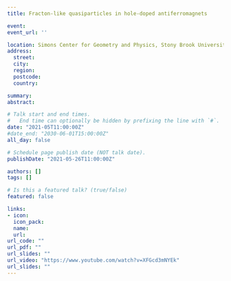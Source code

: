 ```yaml
---
title: Fracton-like quasiparticles in hole-doped antiferromagnets

event: 
event_url: ''

location: Simons Center for Geometry and Physics, Stony Brook University - virtual
address:
  street: 
  city: 
  region: 
  postcode: 
  country: 

summary: 
abstract:

# Talk start and end times.
#   End time can optionally be hidden by prefixing the line with `#`.
date: "2021-05T11:00:00Z"
#date_end: "2030-06-01T15:00:00Z"
all_day: false

# Schedule page publish date (NOT talk date).
publishDate: "2021-05-26T11:00:00Z"

authors: []
tags: []

# Is this a featured talk? (true/false)
featured: false

links:
- icon: 
  icon_pack: 
  name: 
  url: 
url_code: ""
url_pdf: ""
url_slides: ""
url_video: "https://www.youtube.com/watch?v=XFGcd3mNYEk"
url_slides: ""
---
```


